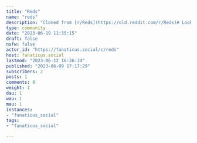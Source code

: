 ```yaml
---
title: "Reds" 
name: "reds"
description: "Cloned from [r/Reds](https://old.reddit.com/r/Reds)# Looking for mods!"
type: community
date: "2023-06-19 11:35:15"
draft: false
nsfw: false
actor_id: "https://fanaticus.social/c/reds"
host: fanaticus.social
lastmod: "2023-06-12 16:36:34"
published: "2023-06-09 17:17:29"
subscribers: 2
posts: 1
comments: 0
weight: 1
dau: 1
wau: 1
mau: 1
instances:
- "fanaticus_social"
tags: 
- "fanaticus_social"

---
```

